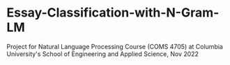 # Essay-Classification-with-N-Gram-LM
Project for Natural Language Processing Course (COMS 4705) at Columbia University's School of Engineering and Applied Science, Nov 2022
